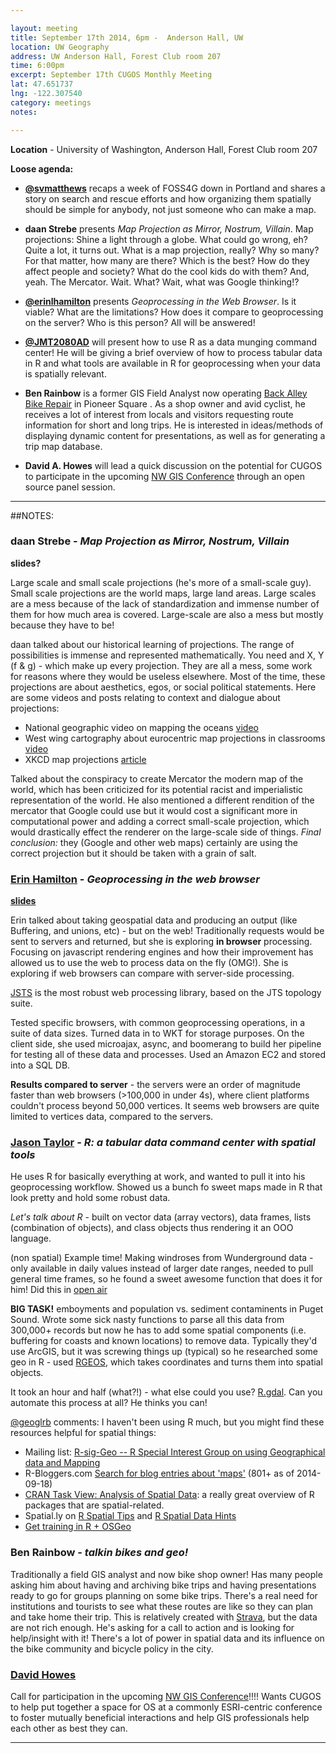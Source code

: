 ```yaml
---

layout: meeting
title: September 17th 2014, 6pm -  Anderson Hall, UW
location: UW Geography
address: UW Anderson Hall, Forest Club room 207
time: 6:00pm
excerpt: September 17th CUGOS Monthly Meeting
lat: 47.651737
lng: -122.307540
category: meetings
notes:

---
```


**Location** - University of Washington, Anderson Hall, Forest Club room 207

__Loose agenda:__

- **[@svmatthews](http://github.com/svmatthews)** recaps a week of FOSS4G down in Portland and shares a story on search and rescue efforts and how organizing them spatially should be simple for anybody, not just someone who can make a map.

- **daan Strebe** presents *Map Projection as Mirror, Nostrum, Villain*. Map projections: Shine a light through a globe. What could go wrong, eh? Quite a lot, it turns out. What is a map projection, really? Why so many? For that matter, how many are there? Which is the best? How do they affect people and society? What do the cool kids do with them? And, yeah. The Mercator. Wait. What? Wait, what was Google thinking!?

- **[@erinlhamilton](https://github.com/erinlhamilton)** presents *Geoprocessing in the Web Browser*. Is it viable? What are the limitations? How does it compare to geoprocessing on the server? Who is this person? All will be answered!

- **[@JMT2080AD](https://github.com/JMT2080AD)** will present how to use R as a data munging command center! He will be giving a brief overview of how to process tabular data in R and what tools are available in R for geoprocessing when your data is spatially relevant.

- **Ben Rainbow** is a former GIS Field Analyst now operating [Back Alley Bike Repair](http://www.backalleybikerepair.com/) in Pioneer Square . As a shop owner and avid cyclist, he receives a lot of interest from locals and visitors requesting route information for short and long trips. He is interested in ideas/methods of displaying dynamic content for presentations, as well as for generating a trip map database.

- **David A. Howes** will lead a quick discussion on the potential for CUGOS to participate in the upcoming [NW GIS Conference](http://nwgis.org/event/nwgis-2014-lynnwood-wa) through an open source panel session.

---

##NOTES:

### daan Strebe - *Map Projection as Mirror, Nostrum, Villain*

**slides?**

Large scale and small scale projections (he's more of a small-scale guy). Small scale projections are the world maps, large land areas. Large scales are a mess because of the lack of standardization and immense number of them for how much area is covered. Large-scale are also a mess but mostly because they have to be!

daan talked about our historical learning of projections. The range of possibilities is immense and represented mathematically. You need and X, Y (f & g) - which make up every projection. They are all a mess, some work for reasons where they would be useless elsewhere. Most of the time, these projections are about aesthetics, egos, or social political statements. Here are some videos and posts relating to context and dialogue about projections:

* National geographic video on mapping the oceans [video](http://www.youtube.com/watch?v=OQCoWAbOKfg)
* West wing cartography about eurocentric map projections in classrooms [video](http://www.youtube.com/watch?v=vVX-PrBRtTY)
* XKCD map projections [article](http://xkcd.com/977/)

Talked about the conspiracy to create Mercator the modern map of the world, which has been criticized for its potential racist and imperialistic representation of the world. He also mentioned a different rendition of the mercator that Google could use but it would cost a significant more in computational power and adding a correct small-scale projection, which would drastically effect the renderer on the large-scale side of things. *Final conclusion:* they (Google and other web maps) certainly are using the correct projection but it should be taken with a grain of salt.

### [Erin Hamilton](https://github.com/erinlhamilton) - *Geoprocessing in the web browser*

**[slides](/image/slides/CUGOS_20140915.pdf)**

Erin talked about taking geospatial data and producing an output (like Buffering, and unions, etc) - but on the web! Traditionally requests would be sent to servers and returned, but she is exploring **in browser** processing. Focusing on javascript rendering engines and how their improvement has allowed us to use the web to process data on the fly (OMG!). She is exploring if web browsers can compare with server-side processing.

[JSTS](https://github.com/bjornharrtell/jsts) is the most robust web processing library, based on the JTS topology suite.

Tested specific browsers, with common geoprocessing operations, in a suite of data sizes. Turned data in to WKT for storage purposes. On the client side, she used microajax, async, and boomerang to build her pipeline for testing all of these data and processes. Used an Amazon EC2 and stored into a SQL DB.

**Results compared to server** - the servers were an order of magnitude faster than web browsers (>100,000 in under 4s), where client platforms couldn't process beyond 50,000 vertices. It seems web browsers are quite limited to vertices data, compared to the servers.

### [Jason Taylor](https://github.com/JMT2080AD) - *R: a tabular data command center with spatial tools*

He uses R for basically everything at work, and wanted to pull it into his geoprocessing workflow. Showed us a bunch fo sweet maps made in R that look pretty and hold some robust data.

*Let's talk about R* - built on vector data (array vectors), data frames, lists (combination of objects), and class objects thus rendering it an OOO language.

(non spatial) Example time! Making windroses from Wunderground data - only available in daily values instead of larger date ranges, needed to pull general time frames, so he found a sweet awesome function that does it for him! Did this in [open air](http://www.openair-project.org/)

**BIG TASK!** emboyments and population vs. sediment contaminents in Puget Sound. Wrote some sick nasty functions to parse all this data from 300,000+ records but now he has to add some spatial components (i.e. buffering for coasts and known locations) to remove data. Typically they'd use ArcGIS, but it was screwing things up (typical) so he researched some geo in R - used [RGEOS](http://cran.at.r-project.org/web/packages/rgeos/index.html), which takes coordinates and turns them into spatial objects.

It took an hour and half (what?!) - what else could you use? [R.gdal](http://cran.r-project.org/web/packages/rgdal/index.html). Can you automate this process at all? He thinks you can!


[@geoglrb](https://github.com/geoglrb) comments: I haven't been using R much, but you might find these resources helpful for spatial things:

* Mailing list: [R-sig-Geo -- R Special Interest Group on using Geographical data and Mapping](https://stat.ethz.ch/mailman/listinfo/r-sig-geo)
* R-Bloggers.com [Search for blog entries about 'maps'](http://www.r-bloggers.com/?s=maps) (801+ as of 2014-09-18)
* [CRAN Task View: Analysis of Spatial Data](http://cran.r-project.org/web/views/Spatial.html): a really great overview of R packages that are spatial-related.
* Spatial.ly on [R Spatial Tips](http://spatial.ly/r/) and [R Spatial Data Hints](http://spatial.ly/category/r-spatial-data-hints/)
* [Get training in R + OSGeo](http://geostat-course.org/getTraining)


### Ben Rainbow - *talkin bikes and geo!*

Traditionally a field GIS analyst and now bike shop owner! Has many people asking him about having and archiving bike trips and having presentations ready to go for groups planning on some bike trips. There's a real need for institutions and tourists to see what these routes are like so they can plan and take home their trip. This is relatively created with [Strava](http://www.strava.com/running-app), but the data are not rich enough. He's asking for a call to action and is looking for help/insight with it! There's a lot of power in spatial data and its influence on the bike community and bicycle policy in the city.

### [David Howes](http://www.dhowes.com/)

Call for participation in the upcoming [NW GIS Conference](http://nwgis.org/event/nwgis-2014-lynnwood-wa)!!!! Wants CUGOS to help put together a space for OS at a commonly ESRI-centric conference to foster mutually beneficial interactions and help GIS professionals help each other as best they can.

---
